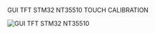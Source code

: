 GUI TFT STM32 NT35510 TOUCH CALIBRATION

![GUI TFT STM32 NT35510](https://github.com/user-attachments/assets/dcba891f-5209-4484-9974-af8095204fee)
